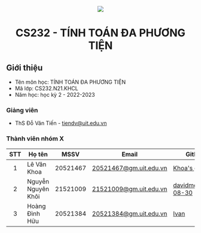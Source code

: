 <p align="center">
  <a href="https://www.uit.edu.vn/"><img src="https://www.uit.edu.vn/sites/vi/files/banner.png"></a>
<h1 align="center"><b>CS232 - TÍNH TOÁN ĐA PHƯƠNG TIỆN</b></h1>

## Giới thiệu
* Tên môn học: TÍNH TOÁN ĐA PHƯƠNG TIỆN
* Mã lớp: CS232.N21.KHCL
* Năm học: học kỳ 2 - 2022-2023

### Giảng viên
* ThS Đỗ Văn Tiến - tiendv@uit.edu.vn

### Thành viên nhóm X

| STT | Họ tên | MSSV | Email | Github |
| :---: | --- | --- | --- | --- |
| 1 | Lê Văn Khoa | 20521467 | 20521467@gm.uit.edu.vn | [Khoa's github](https://github.com/Levankhoa150102) |
| 2 | Nguyễn Nguyên Khôi | 21521009 | 21521009@gm.uit.edu.vn | [davidmorrison-08-30](https://github.com/davidmorrison-08-30) |
| 3 | Hoàng Đình Hữu | 20521384 | 20521384@gm.uit.edu.vn | [Ivan]([https://github.com/Jun0se7en](https://github.com/IvanDominis)https://github.com/IvanDominis) |
